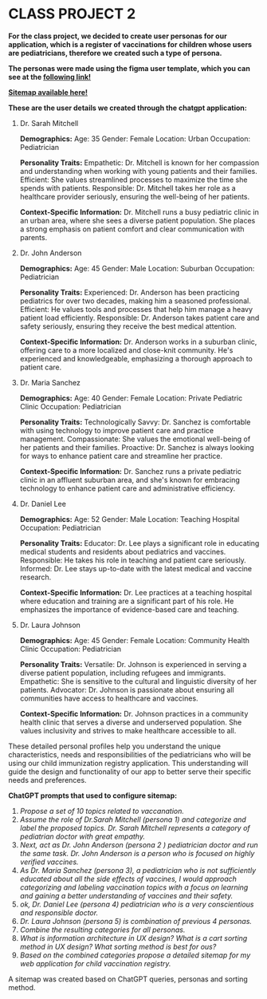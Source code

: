# CLASS PROJECT 2

**For the class project, we decided to create user personas for our application, 
which is a register of vaccinations for children whose users are pediatricians, 
therefore we created such a type of persona.**

**The personas were made using the figma user template, which you can see at the [following link!](https://www.figma.com/file/Y7uYhA0ewSjk0DOUzPYXU5/User-Persona-Template-(Google-UX-Themed)-(Community)?type=whiteboard&t=YiwEbhYcarIYLVN1-6)**

**[Sitemap available here!](https://www.figma.com/file/BMtBDqxCIBP3KlYM0egO0L/Site-map-template-(Community)?type=design&t=0qNRDQ1oK9r50MUU-6)**

**These are the user details we created through the chatgpt application:**

1. Dr. Sarah Mitchell

   **Demographics:**
        Age: 35
        Gender: Female
        Location: Urban
        Occupation: Pediatrician
   
   **Personality Traits:**
        Empathetic: Dr. Mitchell is known for her compassion and understanding when working with young patients and their families.
        Efficient: She values streamlined processes to maximize the time she spends with patients.
        Responsible: Dr. Mitchell takes her role as a healthcare provider seriously, ensuring the well-being of her patients.
   
    **Context-Specific Information:**
        Dr. Mitchell runs a busy pediatric clinic in an urban area, where she sees a diverse patient population. She places a strong emphasis on patient comfort and clear communication with parents.

2. Dr. John Anderson

    **Demographics:**
        Age: 45
        Gender: Male
        Location: Suburban
        Occupation: Pediatrician
   
    **Personality Traits:**
        Experienced: Dr. Anderson has been practicing pediatrics for over two decades, making him a seasoned professional.
        Efficient: He values tools and processes that help him manage a heavy patient load efficiently.
        Responsible: Dr. Anderson takes patient care and safety seriously, ensuring they receive the best medical attention.
   
    **Context-Specific Information:**
        Dr. Anderson works in a suburban clinic, offering care to a more localized and close-knit community. He's experienced and knowledgeable, emphasizing a thorough approach to patient care.

3. Dr. Maria Sanchez

    **Demographics:**
        Age: 40
        Gender: Female
        Location: Private Pediatric Clinic
        Occupation: Pediatrician
   
    **Personality Traits:**
        Technologically Savvy: Dr. Sanchez is comfortable with using technology to improve patient care and practice management.
        Compassionate: She values the emotional well-being of her patients and their families.
        Proactive: Dr. Sanchez is always looking for ways to enhance patient care and streamline her practice.
   
   **Context-Specific Information:**
        Dr. Sanchez runs a private pediatric clinic in an affluent suburban area, and she's known for embracing technology to enhance patient care and administrative efficiency.

4. Dr. Daniel Lee

    **Demographics:**
        Age: 52
        Gender: Male
        Location: Teaching Hospital
        Occupation: Pediatrician
   
    **Personality Traits:**
        Educator: Dr. Lee plays a significant role in educating medical students and residents about pediatrics and vaccines.
        Responsible: He takes his role in teaching and patient care seriously.
        Informed: Dr. Lee stays up-to-date with the latest medical and vaccine research.
   
    **Context-Specific Information:**
        Dr. Lee practices at a teaching hospital where education and training are a significant part of his role. He emphasizes the importance of evidence-based care and teaching.

5. Dr. Laura Johnson

    **Demographics:**
        Age: 45
        Gender: Female
        Location: Community Health Clinic
        Occupation: Pediatrician
   
    **Personality Traits:**
        Versatile: Dr. Johnson is experienced in serving a diverse patient population, including refugees and immigrants.
        Empathetic: She is sensitive to the cultural and linguistic diversity of her patients.
        Advocator: Dr. Johnson is passionate about ensuring all communities have access to healthcare and vaccines.
   
    **Context-Specific Information:**
        Dr. Johnson practices in a community health clinic that serves a diverse and underserved population. She values inclusivity and strives to make healthcare accessible to all.

These detailed personal profiles help you understand the unique characteristics, needs and responsibilities of the pediatricians who will be using our child immunization registry application. 
This understanding will guide the design and functionality of our app to better serve their specific needs and preferences.


**ChatGPT prompts that used to configure sitemap:**
1. _Propose a set of 10 topics related to vaccanation._
2. _Assume the role of Dr.Sarah Mitchell (persona 1) and categorize and label the proposed topics. Dr. Sarah Mitchell represents a category of pediatrian doctor with great empathy._
3. _Next, act as Dr. John Anderson (persona 2 ) pediatrician doctor  and run the same task. Dr. John Anderson is  a person who is focused on highly verified vaccines._
4. _As Dr. Maria Sanchez (persona 3), a pediatrician who is not sufficiently educated about all the side effects of vaccines, I would approach categorizing and labeling vaccination topics with a focus on learning and gaining a better understanding of vaccines and their safety._
5. _ok, Dr. Daniel Lee (persona 4)  pediatrician who is a very conscientious and responsible doctor._
6. _Dr. Laura Johnson (persona 5) is combination of previous 4 personas._
7. _Combine the resulting categories for all personas._
8. _What is information architecture in UX design? What is a cart sorting method in UX design? What sorting method is best for ous?_
9. _Based on the combined categories propose a detailed sitemap for my web application for child vaccination registry._

A sitemap was created based on ChatGPT queries, personas and sorting method.
